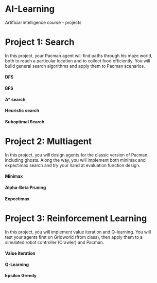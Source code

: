 # AI-Learning 
Artificial intelligence course - projects 

# Project 1: Search 
In this project, your Pacman agent will find paths through his maze world, both to reach a particular location and to collect food efficiently. You will build general search algorithms and apply them to Pacman scenarios. 

#### DFS 
#### BFS 
#### A* search 
#### Heuristic search 
#### Suboptimal Search 

# Project 2: Multiagent 
In this project, you will design agents for the classic version of Pacman, including ghosts. Along the way, you will implement both minimax and expectimax search and try your hand at evaluation function design. 
#### Minimax 
#### Alpha-Beta Pruning 
#### Expectimax 

# Project 3: Reinforcement Learning 
In this project, you will implement value iteration and Q-learning. You will test your agents first on Gridworld (from class), then apply them to a simulated robot controller (Crawler) and Pacman. 
#### Value Iteration 
#### Q-Learning 
#### Epsilon Greedy
